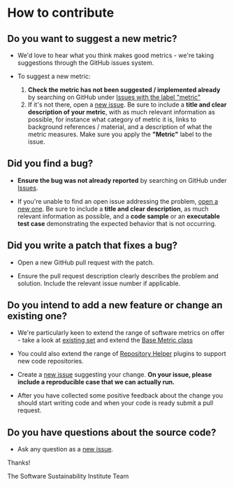 # How to contribute

## **Do you want to suggest a new metric?**

* We'd love to hear what you think makes good metrics - we're taking suggestions through the GitHub issues system.

* To suggest a new metric:
  1. **Check the metric has not been suggested / implemented already** by searching on GitHub under [Issues with the label "metric"](https://github.com/softwaresaved/software-assessment-framework/issues?q=is%3Aissue+label%3Ametric)
  2. If it's not there, open a [new issue](https://github.com/softwaresaved/software-assessment-framework/issues/new). Be sure to include a **title and clear description of your metric**, with as much relevant information as possible, for instance what category of metric it is, links to background references / material, and a description of what the metric measures. Make sure you apply the **"Metric"** label to the issue.

## **Did you find a bug?**

* **Ensure the bug was not already reported** by searching on GitHub under [Issues](https://github.com/softwaresaved/software-assessment-framework/issues).

* If you're unable to find an open issue addressing the problem, [open a new one](https://github.com/softwaresaved/software-assessment-framework/issues/new). Be sure to include a **title and clear description**, as much relevant information as possible, and a **code sample** or an **executable test case** demonstrating the expected behavior that is not occurring.

## **Did you write a patch that fixes a bug?**

* Open a new GitHub pull request with the patch.

* Ensure the pull request description clearly describes the problem and solution. Include the relevant issue number if applicable.

## **Do you intend to add a new feature or change an existing one?**

* We're particularly keen to extend the range of software metrics on offer - take a look at [existing set](https://github.com/softwaresaved/software-assessment-framework/tree/master/plugins/metric) and extend the [Base Metric class](https://github.com/softwaresaved/software-assessment-framework/blob/master/plugins/metric/metric.py)

* You could also extend the range of [Repository Helper](https://github.com/softwaresaved/software-assessment-framework/blob/master/plugins/repository/helper.py) plugins to support new code repositories.

* Create a [new issue](https://github.com/softwaresaved/software-assessment-framework/issues/new) suggesting your change. **On your issue, please include a reproducible case that we can actually run.**

* After you have collected some positive feedback about the change you should start writing code and when your code is ready submit a pull request.

## **Do you have questions about the source code?**

* Ask any question as a [new issue](https://github.com/softwaresaved/software-assessment-framework/issues/new).

Thanks!

The Software Sustainability Institute Team
